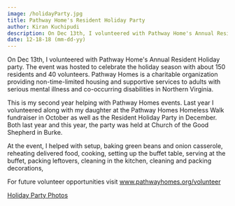 ```yaml
---
image: /holidayParty.jpg
title: Pathway Home's Resident Holiday Party
author: Kiran Kuchipudi
description: On Dec 13th, I volunteered with Pathway Home's Annual Resident Holiday party. The event was hosted to celebrate the holiday season with about 150 residents and 40 volunteers. Pathway Homes is a charitable organization providing non-time-limited housing and supportive services to adults with serious mental illness and co-occurring disabilities in Northern Virginia.
date: 12-18-18 (mm-dd-yy)
---
```


<BlogPost>
<p>
On Dec 13th, I volunteered with Pathway Home's Annual Resident Holiday party. The event was hosted to celebrate the holiday season with about 150 residents and 40 volunteers. Pathway Homes is a charitable organization providing non-time-limited housing and supportive services to adults with serious mental illness and co-occurring disabilities in Northern Virginia.

This is my second year helping with Pathway Homes events. Last year I volunteered along with my daughter at the Pathway Homes Homeless Walk fundraiser in October as well as the Resident Holiday Party in December. Both last year and this year, the party was held at Church of the Good Shepherd in Burke.

At the event, I helped with setup, baking green beans and onion casserole, reheating delivered food, cooking, setting up the buffet table, serving at the buffet, packing leftovers, cleaning in the kitchen, cleaning and packing decorations,

For future volunteer opportunities visit <a href="http://www.pathwayhomes.org/volunteer/">www.pathwayhomes.org/volunteer</a>

<a href="https://photos.google.com/share/AF1QipNWFDFgObcBLtH7OmMaXoCeydUzrn5DmTNMJa1ZUOPEYjgLlRYWi2dtgUAcjn5gRw?key=aVhrM3NPY2pFZW1fdjduZy1XcUduVjJpb2o2bEVR">Holiday Party Photos</a>

</p>
</BlogPost>
